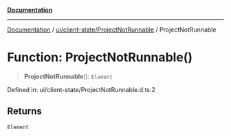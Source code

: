 [**Documentation**](../../../../index.md)

***

[Documentation](../../../../index.md) / [ui/client-state/ProjectNotRunnable](../index.md) / ProjectNotRunnable

# Function: ProjectNotRunnable()

> **ProjectNotRunnable**(): `Element`

Defined in: ui/client-state/ProjectNotRunnable.d.ts:2

## Returns

`Element`
